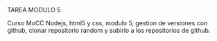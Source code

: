 TAREA MODULO 5

Curso MoCC Nodejs, html5 y css, modulo 5, gestion de versiones con github, clonar repositorio random y subirlo a los repositorios de github.
